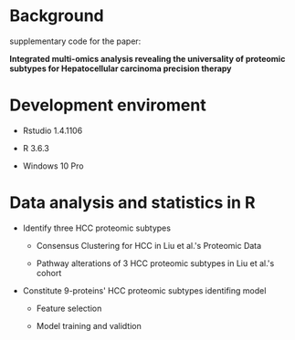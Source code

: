 # Background

supplementary code for the paper:

**Integrated multi-omics analysis revealing the universality of proteomic subtypes for Hepatocellular carcinoma precision therapy**

# Development enviroment

-   Rstudio 1.4.1106

-   R 3.6.3

-   Windows 10 Pro

# Data analysis and statistics in R

-   Identify three HCC proteomic subtypes

    -   Consensus Clustering for HCC in Liu et al.'s Proteomic Data

    -   Pathway alterations of 3 HCC proteomic subtypes in Liu et al.'s cohort

-   Constitute 9-proteins' HCC proteomic subtypes identifing model

    -   Feature selection

    -   Model training and validtion
